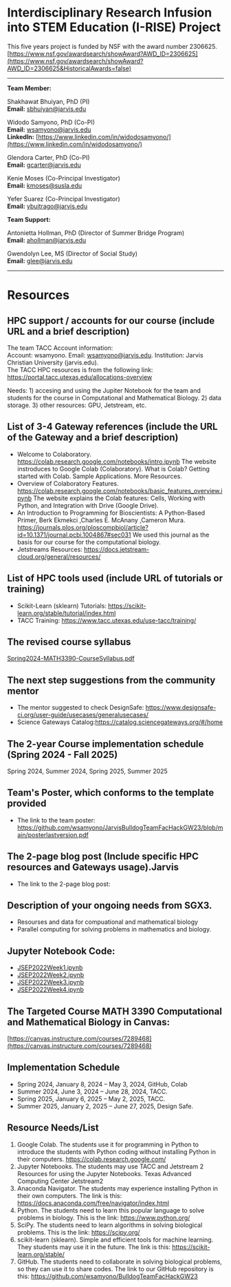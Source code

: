 # Interdisciplinary Research Infusion into STEM Education (I-RISE) Project

This five years project is funded by NSF with the award number 2306625.
[https://www.nsf.gov/awardsearch/showAward?AWD_ID=2306625](https://www.nsf.gov/awardsearch/showAward?AWD_ID=2306625&HistoricalAwards=false)

---

**Team Member:**

Shakhawat Bhuiyan, PhD (PI)   
**Email:** [sbhuiyan@jarvis.edu](mailto:sbhuiyan@jarvis.edu)

Widodo Samyono, PhD (Co-PI)                                       
**Email:** [wsamyono@jarvis.edu](mailto:wsamyono@jarvis.edu)                                          
**LinkedIn:** [https://www.linkedin.com/in/widodosamyono/](https://www.linkedin.com/in/widodosamyono/)                                                     

Glendora Carter, PhD (Co-PI)                                                
**Email:** [gcarter@jarvis.edu](mailto:gcarter@jarvis.edu)

Kenie Moses (Co-Principal Investigator)                               
**Email:** [kmoses@susla.edu](mailto:kmoses@susla.edu)

Yefer Suarez (Co-Principal Investigator)                        
**Email:** [ybuitrago@jarvis.edu](mailto:ybuitrago@jarvis.edu)

**Team Support:**         

Antonietta Hollman, PhD (Director of Summer Bridge Program)            
**Email:** [ahollman@jarvis.edu](mailto:ahollman@jarvis.edu)

Gwendolyn Lee, MS (Director of Social Study)                                        
**Email:** [glee@jarvis.edu](mailto:glee@jarvis.edu)

------

# Resources

## HPC support / accounts for our course (include URL and a brief description)
The team TACC Account information:                                                                                                   
Account: wsamyono. 
Email: wsamyono@jarvis.edu. 
Institution: Jarvis Christian University (jarvis.edu).                                                 
The TACC HPC resources is from the following link: https://portal.tacc.utexas.edu/allocations-overview

Needs: 1) accesing and using the Jupiter Notebook for the team and students for the course in Computational and Mathematical Biology. 2) data storage. 3) other resources: GPU, Jetstream, etc.  

## List of 3-4 Gateway references (include the URL of the Gateway and a brief description)
*  Welcome to Colaboratory. https://colab.research.google.com/notebooks/intro.ipynb The website instroduces to Google Colab (Colaboratory). What is Colab? Getting started with Colab. Sample Applications. More Resources.  
*  Overview of Colaboratory Features. https://colab.research.google.com/notebooks/basic_features_overview.ipynb The website explains the Colab features: Cells, Working with Python, and Integration with Drive (Google Drive).
*  An Introduction to Programming for Bioscientists: A Python-Based Primer, Berk Ekmekci ,Charles E. McAnany ,Cameron Mura. https://journals.plos.org/ploscompbiol/article?id=10.1371/journal.pcbi.1004867#sec031    We used this journal as the basis for our course for the computational biology.
*  Jetstreams Resources: https://docs.jetstream-cloud.org/general/resources/ 
  
## List of HPC tools used (include URL of tutorials or training)
* Scikit-Learn (sklearn) Tutorials: https://scikit-learn.org/stable/tutorial/index.html
* TACC Training: https://www.tacc.utexas.edu/use-tacc/training/

## The revised course syllabus
[Spring2024-MATH3390-CourseSyllabus.pdf](Spring2024-MATH3390-CourseSyllabus.pdf)

## The next step suggestions from the community mentor
* The mentor suggested to check DesignSafe: https://www.designsafe-ci.org/user-guide/usecases/generalusecases/
* Science Gateways Catalog:https://catalog.sciencegateways.org/#/home
  
## The 2-year Course implementation schedule (Spring 2024 - Fall 2025)
Spring 2024, Summer 2024, Spring 2025, Summer 2025 

## Team's Poster, which conforms to the template provided
* The link to the team poster: https://github.com/wsamyono/JarvisBulldogTeamFacHackGW23/blob/main/posterlastversion.pdf
  
## The 2-page blog post (Include specific HPC resources and Gateways usage).Jarvis
* The link to the 2-page blog post:  

## Description of your ongoing needs from SGX3.
* Resourses and data for compuational and mathematical biology
* Parallel computing for solving problems in mathematics and biology. 

## Jupyter Notebook Code:
* [JSEP2022Week1.ipynb](JSEP2022Week1.ipynb)
* [JSEP2022Week2.ipynb](JSEP2022Week2.ipynb)
* [JSEP2022Week3.ipynb](JSEP2022Week3.ipynb)
* [JSEP2022Week4.ipynb](JSEP2022Week4.ipynb)

## The Targeted Course MATH 3390 Computational and Mathematical Biology in Canvas:
[https://canvas.instructure.com/courses/7289468](https://canvas.instructure.com/courses/7289468)

## Implementation Schedule
* Spring 2024, January 8, 2024 – May 3, 2024, GitHub, Colab
* Summer 2024, June 3, 2024 – June 28, 2024, TACC.
* Spring 2025, January 6, 2025 – May 2, 2025, TACC.
* Summer 2025, January 2, 2025 – June 27, 2025, Design Safe.

## Resource Needs/List
1) Google Colab. The students use it for programming in Python to introduce the students with Python coding without installing Python in their computers. https://colab.research.google.com/                                                                                                                    
2) Jupyter Notebooks. The students may use TACC and Jetstream 2 Resources for using the Jupyter Notebooks. Texas Advanced Computing Center Jetstream2               
3) Anaconda Navigator. The students may experience installing Python in their own computers. The link is this: https://docs.anaconda.com/free/navigator/index.html      
4) Python. The students need to learn this popular language to solve problems in biology. This is the link: https://www.python.org/                                 
5) SciPy. The students need to learn algorithms in solving biological problems. This is the link: https://scipy.org/                                                
6) scikit-learn (sklearn). Simple and efficient tools for machine learning. They students may use it in the future. The link is this: https://scikit-learn.org/stable/                                                                                                                                             
7) GitHub. The students need to collaborate in solving biological problems, so they can use it to share codes. The link to our GitHub repository is this: https://github.com/wsamyono/BulldogTeamFacHackGW23
